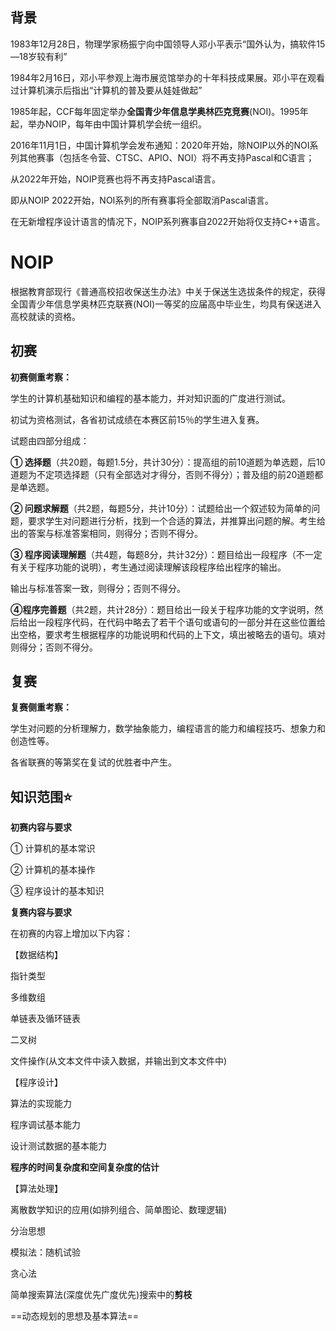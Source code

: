 ## 背景

1983年12月28日，物理学家杨振宁向中国领导人邓小平表示“国外认为，搞软件15—18岁较有利”

1984年2月16日，邓小平参观上海市展览馆举办的十年科技成果展。邓小平在观看过计算机演示后指出“计算机的普及要从娃娃做起”

1985年起，CCF每年固定举办**全国青少年信息学奥林匹克竞赛**(NOI)。1995年起，举办NOIP，每年由中国计算机学会统一组织。



2016年11月1日，中国计算机学会发布通知：2020年开始，除NOIP以外的NOI系列其他赛事（包括冬令营、CTSC、APIO、NOI）将不再支持Pascal和C语言；

从2022年开始，NOIP竞赛也将不再支持Pascal语言。

即从NOIP 2022开始，NOI系列的所有赛事将全部取消Pascal语言。

在无新增程序设计语言的情况下，NOIP系列赛事自2022开始将仅支持C++语言。





# NOIP

根据教育部现行《普通高校招收保送生办法》中关于保送生选拔条件的规定，获得全国青少年信息学奥林匹克联赛(NOI)一等奖的应届高中毕业生，均具有保送进入高校就读的资格。



## 初赛

**初赛侧重考察：**

学生的计算机基础知识和编程的基本能力，并对知识面的广度进行测试。

初试为资格测试，各省初试成绩在本赛区前15％的学生进入复赛。



试题由四部分组成：

**① 选择题**（共20题，每题1.5分，共计30分）：提高组的前10道题为单选题，后10道题为不定项选择题（只有全部选对才得分，否则不得分）；普及组的前20道题都是单选题。

**② 问题求解题**（共2题，每题5分，共计10分）：试题给出一个叙述较为简单的问题，要求学生对问题进行分析，找到一个合适的算法，并推算出问题的解。考生给出的答案与标准答案相同，则得分；否则不得分。

**③ 程序阅读理解题**（共4题，每题8分，共计32分）：题目给出一段程序（不一定有关于程序功能的说明），考生通过阅读理解该段程序给出程序的输出。

输出与标准答案一致，则得分；否则不得分。

**④程序完善题**（共2题，共计28分）：题目给出一段关于程序功能的文字说明，然后给出一段程序代码，在代码中略去了若干个语句或语句的一部分并在这些位置给出空格，要求考生根据程序的功能说明和代码的上下文，填出被略去的语句。填对则得分；否则不得分。



## 复赛

**复赛侧重考察：**

学生对问题的分析理解力，数学抽象能力，编程语言的能力和编程技巧、想象力和创造性等。

各省联赛的等第奖在复试的优胜者中产生。





## 知识范围⭐

**初赛内容与要求**

① 计算机的基本常识

② 计算机的基本操作

③ 程序设计的基本知识



**复赛内容与要求**

在初赛的内容上增加以下内容：

【数据结构】

指针类型

多维数组

单链表及循环链表

二叉树

文件操作(从文本文件中读入数据，并输出到文本文件中)



【程序设计】

算法的实现能力

程序调试基本能力

设计测试数据的基本能力

**程序的时间复杂度和空间复杂度的估计**



【算法处理】

离散数学知识的应用(如排列组合、简单图论、数理逻辑)

分治思想

模拟法：随机试验

贪心法

简单搜索算法(深度优先广度优先)搜索中的**剪枝**

==动态规划的思想及基本算法==


